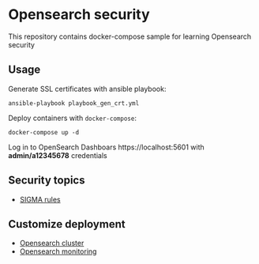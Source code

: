 # Opensearch security

This repository contains docker-compose sample for learning Opensearch security

## Usage

Generate SSL certificates with ansible playbook:

    ansible-playbook playbook_gen_crt.yml

Deploy containers with `docker-compose`:

    docker-compose up -d

Log in to OpenSearch Dashboars https://localhost:5601 with **admin/a12345678** credentials

## Security topics

* [SIGMA rules](docs/SIGMA.md)

## Customize deployment

* [Opensearch cluster](docs/CLUSTERING.md)
* [Opensearch monitoring](docs/MONITORING.md)